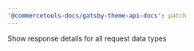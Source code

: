 ```yaml
---
'@commercetools-docs/gatsby-theme-api-docs': patch
---
```


Show response details for all request data types
